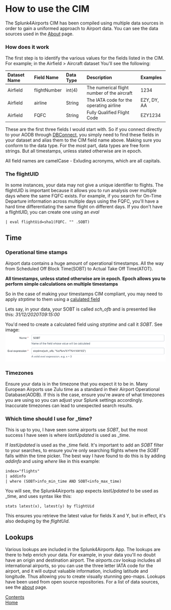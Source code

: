 # How to use the CIM

The Splunk4Airports CIM has been compiled using multiple data sources in order to gain a uniformed approach to Airport data. You can see the data sources used in the [About](./About.md) page.

### How does it work

The first step is to identify the various values for the fields listed in the CIM. 
For example; in the Airfield > Aircraft dataset You'll see the following:

| Dataset Name  | Field Name  | Data Type | Description | Examples |
|:--------------|:------------|:----------|:------------|:---------|
|Airfield|flightNumber|int(4)|The numerical flight number of the aircraft|1234|
|Airfield|airline|String|The IATA code for the operating airline|EZY, DY, AA|
|Airfield|FQFC|String|Fully Qualified Flight Code|EZY1234|

These are the first three fields I would start with. So if you connect directly to your AODB through [DBConnect](https://splunkbase.splunk.com/app/2686/), you simply need to find these fields in your dataset and alias them to the CIM field name above. Making sure you conform to the data type. For the most part, data types are free form strings. But all timestamps, unless stated otherwise are in epoch.

All field names are camelCase - Exluding acronyms, which are all capitals.

### The flightUID

In some instances, your data may not give a unique identifier to flights. The flightUID is important because it allows you to run analysis over multiple days where the same FQFC exists. For example, if you search for On-Time Departure information across multiple days using the FQFC, you'll have a hard time differentiating the same flight on different days. If you don't have a flightUID, you can create one using an _eval_
```
| eval flightUid=sha1(FQFC. "" .SOBT)
```

## Time

### Operational time stamps

Airport data contains a huge amount of operational timestamps. All the way from Scheduled Off Block Time(SOBT) to Actual Take Off Time(ATOT). 

**All timestamps, unless stated otherwise are in epoch. Epoch allows you to perform simple calculations on multiple timestamps**

So in the case of making your timestamps CIM compliant, you may need to apply _strptime_ to them using a [calulated field](https://docs.splunk.com/Documentation/Splunk/latest/Knowledge/definecalcfields)

Lets say, in your data, your SOBT is called _sch_ofb_ and is presented like this: _31/12/2020T09:15:00_

You'd need to create a calculated field using _strptime_ and call it _SOBT_. See image:
![Calculated Field](./images/calc_field.png)

### Timezones

Ensure your data is in the timezone that you expect it to be in. Many European Airports use Zulu time as a standard in their Airport Operational Database(AODB). If this is the case, ensure you're aware of what timezones you are using so you can adjust your Splunk settings accordingly. Inaccurate timezones can lead to unexpected search results.

### Which time should I use for _time?

This is up to you, I have seen some airports use _SOBT_, but the most success I have seen is where _lastUpdated_ is used as _time.

If _lastUpdated_ is used as the _time field. It's important to add an _SOBT_ filter to your searches, to ensure you're only searching flights where the _SOBT_ falls within the time picker. The best way I have found to do this is by adding _addinfo_ and using _where_ like in this example:
```
index="flights"
| addinfo 
| where (SOBT>info_min_time AND SOBT<info_max_time)
```
You will see, the Splunk4Airports app expects _lastUpdated_ to be used as _time, and uses syntax like this:
```
stats latest(x), latest(y) by flightUid
```
This ensures you retrieve the latest value for fields X and Y, but in effect, it's also deduping by the _flightUid_.

## Lookups

Various lookups are included in the Splunk4Airports App. The lookups are there to help enrich your data. For example, in your data you'll no doubt have an origin and destination airport. The _airports.csv_ lookup includes all international airports, so you can use the three letter IATA code for the airport, and it will output valuable information, including latitude and longitude. Thus allowing you to create visually stunning geo-maps. Lookups have been used from open source repositories. For a list of data sources, see the [about](./About.md) page.

[Contents](./contents.md)<br />
[Home](./)

